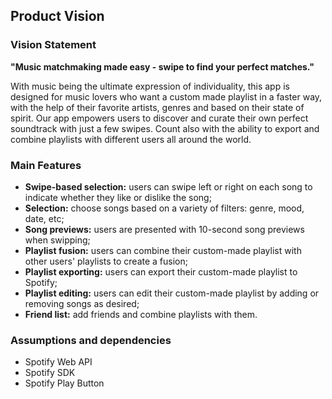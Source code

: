 
## Product Vision

### Vision Statement

**"Music matchmaking made easy - swipe to find your perfect matches."**

With music being the ultimate expression of individuality, this app is designed for music lovers who want a custom made playlist in a faster way, with the help of their favorite artists, genres and based on their state of spirit.
Our app empowers users to discover and curate their own perfect soundtrack with just a few swipes. Count also with the ability to export and combine playlists with different users all around the world. 


### Main Features

* **Swipe-based selection:** users can swipe left or right on each song to indicate whether they like or dislike the song;
* **Selection:** choose songs based on a variety of filters: genre, mood, date, etc; 
* **Song previews:** users are presented with 10-second song previews when swipping;
* **Playlist fusion:** users can combine their custom-made playlist with other users' playlists to create a fusion;
* **Playlist exporting:** users can export their custom-made playlist to Spotify;
* **Playlist editing:** users can edit their custom-made playlist by adding or removing songs as desired;
* **Friend list:** add friends and combine playlists with them.

### Assumptions and dependencies
* Spotify Web API
* Spotify SDK
* Spotify Play Button

